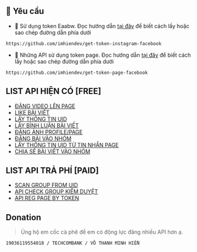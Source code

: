 
## 🔑 Yêu cầu

+ 📝 Sử dụng token Eaabw. Đọc hướng dẫn [tại đây](https://github.com/imhiendev/get-token-instagram-facebook) để biết cách lấy hoặc sao chép đường dẫn phía dưới

```hash
https://github.com/imhiendev/get-token-instagram-facebook
```
+ 📝 Những API sử dụng token page. Đọc hướng dẫn [tại đây](https://github.com/imhiendev/get-token-page-facebook) để biết cách lấy hoặc sao chép đường dẫn phía dưới

```hash
https://github.com/imhiendev/get-token-page-facebook
```

## LIST API HIỆN CÓ [**FREE**]
+ [ĐĂNG VIDEO LÊN PAGE](https://github.com/imhiendev/API_FACEBOOK/blob/main/upload-video-to-page.md)
+ [LIKE BÀI VIẾT](https://github.com/imhiendev/API_FACEBOOK/blob/main/like_post.md)
+ [LẤY THÔNG TIN UID](https://github.com/imhiendev/API_FACEBOOK/blob/main/get-info-id.md)
+ [LẤY BÌNH LUẬN BÀI VIẾT](https://github.com/imhiendev/API_FACEBOOK/blob/main/get-comment-post.md)
+ [ĐĂNG ẢNH PROFILE/PAGE](https://github.com/imhiendev/API_FACEBOOK/blob/main/upload-image.md)
+ [ĐĂNG BÀI VÀO NHÓM](https://github.com/imhiendev/API_FACEBOOK/blob/main/upload-status-to-group.md)
+ [LẤY THÔNG TIN UID TỪ TIN NHẮN PAGE](https://github.com/imhiendev/API_FACEBOOK/blob/main/get-info-user-message-page.md)
+ [CHIA SẼ BÀI VIẾT VÀO NHÓM](https://github.com/imhiendev/API_FACEBOOK/blob/main/share-post-to-group.md)

## LIST API TRẢ PHÍ [**PAID**]
+ [SCAN GROUP FROM UID](https://t.me/sironho)
+ [API CHECK GROUP KIỂM DUYỆT](https://t.me/sironho)
+ [API REG PAGE BY TOKEN](https://t.me/sironho)
  
## Donation

>Ủng hộ em cốc cà phê để em có động lực đăng nhiều API hơn ạ.

```19036119554018 / TECHCOMBANK / VÕ THANH MINH HIỀN```

